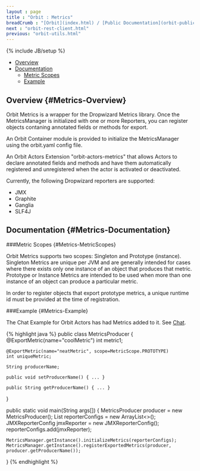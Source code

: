 ```yaml
---
layout : page
title : "Orbit : Metrics"
breadCrumb : "[Orbit](index.html) / [Public Documentation](orbit-public-documentation.html) / [Utils](orbit-utils.html)"
next : "orbit-rest-client.html"
previous: "orbit-utils.html"
---
```

{% include JB/setup %}



-  [Overview](#Metrics-Overview)
-  [Documentation](#Metrics-Documentation)
    -  [Metric Scopes](#Metrics-MetricScopes)
    -  [Example](#Metrics-Example)



Overview {#Metrics-Overview}
----------


Orbit Metrics is a wrapper for the Dropwizard Metrics library. Once the MetricsManager is initialized with one or more Reporters, you can register objects contaning annotated fields or methods for export.


An Orbit Container module is provided to initialize the MetricsManager using the orbit.yaml config file.


An Orbit Actors Extension "orbit-actors-metrics" that allows Actors to declare annotated fields and methods and have them automatically registered and unregistered when the actor is activated or deactivated.


Currently, the following Dropwizard reporters are supported:


-  JMX
-  Graphite
-  Ganglia
-  SLF4J

Documentation {#Metrics-Documentation}
----------


###Metric Scopes {#Metrics-MetricScopes}


Orbit Metrics supports two scopes: Singleton and Prototype (instance). Singleton Metrics are unique per JVM and are generally intended for cases where there exists only one instance of an object that produces that metric. Prototype or Instance Metrics are intended to be used when more than one instance of an object can produce a particular metric.


In order to register objects that export prototype metrics, a unique runtime id must be provided at the time of registration.


###Example {#Metrics-Example}


The Chat Example for Orbit Actors has had Metrics added to it. See [Chat](https://github.com/electronicarts/orbit/blob/master/samples/chat).


{% highlight java %}
public class MetricsProducer
{
    @ExportMetric(name="coolMetric")
    int metric1;

    @ExportMetric(name="neatMetric", scope=MetricScope.PROTOTYPE)
    int uniqueMetric;

    String producerName;

    public void setProducerName() { ... }

    public String getProducerName() { ... }
}

public static void main(String args[])
{
    MetricsProducer producer = new MetricsProducer();
    List<ReporterConfig> reporterConfigs = new ArrayList<>();
    JMXReporterConfig jmxReporter = new JMXReporterConfig();
    reporterConfigs.add(jmxReporter);

    MetricsManager.getInstance().initializeMetrics(reporterConfigs);
    MetricsManager.getInstance().registerExportedMetrics(producer, producer.getProducerName());
}
{% endhighlight %}
